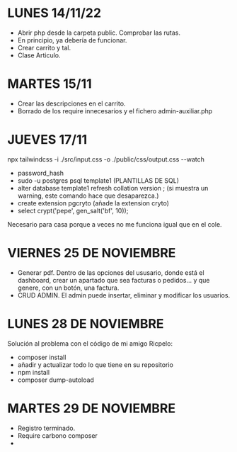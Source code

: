 # LUNES 14/11/22

* Abrir php desde la carpeta public. Comprobar las rutas.
* En principio, ya debería de funcionar.
* Crear carrito y tal.
* Clase Articulo.

# MARTES 15/11
* Crear las descripciones en el carrito.
* Borrado de los require innecesarios y el fichero admin-auxiliar.php

# JUEVES 17/11
npx tailwindcss -i ./src/input.css -o ./public/css/output.css --watch
* password_hash
* sudo -u postgres psql template1 (PLANTILLAS DE SQL)
* alter database template1 refresh collation version ; (si muestra un warning, este comando hace que desaparezca.)
* create extension pgcryto (añade la extension cryto)
* select crypt('pepe', gen_salt('bf', 10)); 

<script src="https://unpkg.com/flowbite@1.5.3/dist/flowbite.js"></script>
<link rel="stylesheet" href="https://unpkg.com/flowbite@1.5.3/dist/flowbite.min.css" />

Necesario para casa porque a veces no me funciona igual que en el cole.


# VIERNES 25 DE NOVIEMBRE

* Generar pdf. Dentro de las opciones del ususario, donde está el dashboard, crear un apartado que sea facturas o pedidos... y que genere,
  con un botón, una factura. 
* CRUD ADMIN. El admin puede insertar, eliminar y modificar los usuarios.


# LUNES 28 DE NOVIEMBRE

Solución al problema con el código de mi amigo Ricpelo:
* composer install
* añadir y actualizar todo lo que tiene en su repositorio
* npm install
* composer dump-autoload


# MARTES 29 DE NOVIEMBRE
* Registro terminado.
* Require carbono composer
* 
